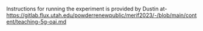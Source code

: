 Instructions for running the experiment is provided by Dustin at- https://gitlab.flux.utah.edu/powderrenewpublic/merif2023/-/blob/main/content/teaching-5g-oai.md
